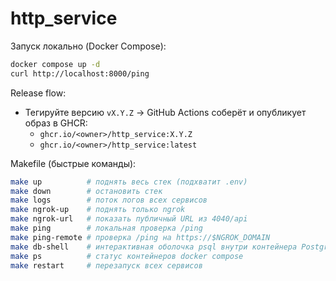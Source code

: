 # http_service

Запуск локально (Docker Compose):

```bash
docker compose up -d
curl http://localhost:8000/ping
```

Release flow:
- Тегируйте версию `vX.Y.Z` → GitHub Actions соберёт и опубликует образ в GHCR:
  - `ghcr.io/<owner>/http_service:X.Y.Z`
  - `ghcr.io/<owner>/http_service:latest`

Makefile (быстрые команды):

```bash
make up          # поднять весь стек (подхватит .env)
make down        # остановить стек
make logs        # поток логов всех сервисов
make ngrok-up    # поднять только ngrok
make ngrok-url   # показать публичный URL из 4040/api
make ping        # локальная проверка /ping
make ping-remote # проверка /ping на https://$NGROK_DOMAIN
make db-shell    # интерактивная оболочка psql внутри контейнера Postgres
make ps          # статус контейнеров docker compose
make restart     # перезапуск всех сервисов
```


